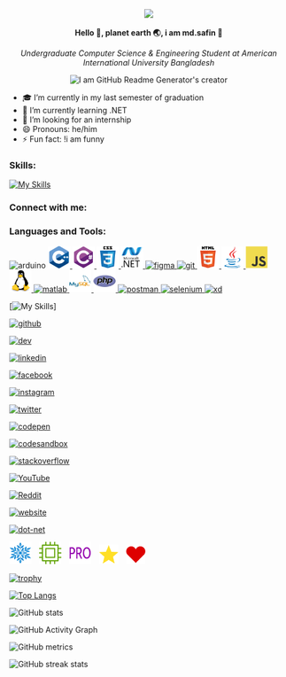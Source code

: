 <div style="text-align:center;">
  <img src="https://gpvc.arturio.dev/404RequestedUserNotFound">
</div>

<p align="center"><b>Hello 👋, planet earth 🌏, i am md.safin 👦</b></p>

<p align="center"><i>Undergraduate Computer Science & Engineering Student at
American International University Bangladesh </i></p>

<p align="center">
  <img src="https://arturssmirnovs.github.io/github-profile-readme-generator/images/banner.png" alt="I am GitHub Readme Generator's creator">
</p>

- 🎓 I’m currently in my last semester of graduation
- 🌱 I’m currently learning .NET 
- 🤔 I’m looking for an internship 
- 😄 Pronouns: he/him 
- ⚡ Fun fact: !i am funny


<h3 align="left">Skills:</h3>
<p align="left">
</p> 

[![My Skills](https://skillicons.dev/icons?i=js,html,css,cs,cpp,dotnet,java,js,php)]()

<h3 align="left">Connect with me:</h3>
<p align="left">
</p>

<h3 align="left">Languages and Tools:</h3>
<p align="left"> <img src="https://cdn.worldvectorlogo.com/logos/arduino-1.svg" alt="arduino" width="40" height="40"/> </a> <a href="https://www.w3schools.com/cpp/" target="_blank" rel="noreferrer"> <img src="https://raw.githubusercontent.com/devicons/devicon/master/icons/cplusplus/cplusplus-original.svg" alt="cplusplus" width="40" height="40"/> </a> <a href="https://www.w3schools.com/cs/" target="_blank" rel="noreferrer"> <img src="https://raw.githubusercontent.com/devicons/devicon/master/icons/csharp/csharp-original.svg" alt="csharp" width="40" height="40"/> </a> <a href="https://www.w3schools.com/css/" target="_blank" rel="noreferrer"> <img src="https://raw.githubusercontent.com/devicons/devicon/master/icons/css3/css3-original-wordmark.svg" alt="css3" width="40" height="40"/> </a> <a href="https://dotnet.microsoft.com/" target="_blank" rel="noreferrer"> <img src="https://raw.githubusercontent.com/devicons/devicon/master/icons/dot-net/dot-net-original-wordmark.svg" alt="dotnet" width="40" height="40"/> </a> <a href="https://www.figma.com/" target="_blank" rel="noreferrer"> <img src="https://www.vectorlogo.zone/logos/figma/figma-icon.svg" alt="figma" width="40" height="40"/> </a> <a href="https://git-scm.com/" target="_blank" rel="noreferrer"> <img src="https://www.vectorlogo.zone/logos/git-scm/git-scm-icon.svg" alt="git" width="40" height="40"/> </a> <a href="https://www.w3.org/html/" target="_blank" rel="noreferrer"> <img src="https://raw.githubusercontent.com/devicons/devicon/master/icons/html5/html5-original-wordmark.svg" alt="html5" width="40" height="40"/> </a> <a href=" " target="_blank" rel="noreferrer"> <img src="https://raw.githubusercontent.com/devicons/devicon/master/icons/java/java-original.svg" alt="java" width="40" height="40"/> </a> <a href="https://developer.mozilla.org/en-US/docs/Web/JavaScript" target="_blank" rel="noreferrer"> <img src="https://raw.githubusercontent.com/devicons/devicon/master/icons/javascript/javascript-original.svg" alt="javascript" width="40" height="40"/> </a> <a href="https://www.linux.org/" target="_blank" rel="noreferrer"> <img src="https://raw.githubusercontent.com/devicons/devicon/master/icons/linux/linux-original.svg" alt="linux" width="40" height="40"/> </a> <a href="https://www.mathworks.com/" target="_blank" rel="noreferrer"> <img src="https://upload.wikimedia.org/wikipedia/commons/2/21/Matlab_Logo.png" alt="matlab" width="40" height="40"/> </a> <a href="https://www.mysql.com/" target="_blank" rel="noreferrer"> <img src="https://raw.githubusercontent.com/devicons/devicon/master/icons/mysql/mysql-original-wordmark.svg" alt="mysql" width="40" height="40"/> </a> <a href="https://www.php.net" target="_blank" rel="noreferrer"> <img src="https://raw.githubusercontent.com/devicons/devicon/master/icons/php/php-original.svg" alt="php" width="40" height="40"/> </a> <a href="https://postman.com" target="_blank" rel="noreferrer"> <img src="https://www.vectorlogo.zone/logos/getpostman/getpostman-icon.svg" alt="postman" width="40" height="40"/> </a> <a href="https://www.selenium.dev" target="_blank" rel="noreferrer"> <img src="https://raw.githubusercontent.com/detain/svg-logos/780f25886640cef088af994181646db2f6b1a3f8/svg/selenium-logo.svg" alt="selenium" width="40" height="40"/> </a> <a href="https://www.adobe.com/products/xd.html" target="_blank" rel="noreferrer"> <img src="https://cdn.worldvectorlogo.com/logos/adobe-xd.svg" alt="xd" width="40" height="40"/> </a> </p>


[![My Skills](https://skillicons.dev/icons?i=js,html,css,wasm)]

[<img src='https://cdn.jsdelivr.net/npm/simple-icons@3.0.1/icons/github.svg' alt='github' height='40'>](https://github.com/404RequestedUserNotFound) 
 
[<img src='https://cdn.jsdelivr.net/npm/simple-icons@3.0.1/icons/hashnode.svg' alt='dev' height='40'>]([ahmedshafinofficial](https://www.facebook.com/AhmedShafinOfficial))  

[<img src='https://cdn.jsdelivr.net/npm/simple-icons@3.0.1/icons/linkedin.svg' alt='linkedin' height='40'>](https://www.linkedin.com/in/f/)  

[<img src='https://cdn.jsdelivr.net/npm/simple-icons@3.0.1/icons/facebook.svg' alt='facebook' height='40'>](https://www.facebook.com/f)  

[<img src='https://cdn.jsdelivr.net/npm/simple-icons@3.0.1/icons/instagram.svg' alt='instagram' height='40'>](https://www.instagram.com/f/)  

[<img src='https://cdn.jsdelivr.net/npm/simple-icons@3.0.1/icons/twitter.svg' alt='twitter' height='40'>](https://twitter.com/f)  

[<img src='https://cdn.jsdelivr.net/npm/simple-icons@3.0.1/icons/codepen.svg' alt='codepen' height='40'>](https://codepen.io/f)  

[<img src='https://cdn.jsdelivr.net/npm/simple-icons@3.0.1/icons/codesandbox.svg' alt='codesandbox' height='40'>](https://codesandbox.io/u/f)  

[<img src='https://cdn.jsdelivr.net/npm/simple-icons@3.0.1/icons/stackoverflow.svg' alt='stackoverflow' height='40'>](https://stackoverflow.com/users/f)  

[<img src='https://cdn.jsdelivr.net/npm/simple-icons@3.0.1/icons/youtube.svg' alt='YouTube' height='40'>](https://www.youtube.com/channel/f)  

[<img src='https://cdn.jsdelivr.net/npm/simple-icons@3.0.1/icons/reddit.svg' alt='Reddit' height='40'>](https://www.reddit.com/user/f)  

[<img src='https://cdn.jsdelivr.net/npm/simple-icons@3.0.1/icons/icloud.svg' alt='website' height='40'>](f)  

[<img src='https://cdn.jsdelivr.net/npm/simple-icons@3.0.1/icons/dot-net.svg' alt='dot-net' height='40'>](f)  

<a href='https://archiveprogram.github.com/'><img src='https://raw.githubusercontent.com/acervenky/animated-github-badges/master/assets/acbadge.gif' width='40' height='40'></a> <a href='https://docs.github.com/en/developers'><img src='https://raw.githubusercontent.com/acervenky/animated-github-badges/master/assets/devbadge.gif' width='40' height='40'></a> <a href='https://github.com/pricing'><img src='https://raw.githubusercontent.com/acervenky/animated-github-badges/master/assets/pro.gif' width='40' height='40'></a> <a href='https://stars.github.com/'><img src='https://raw.githubusercontent.com/acervenky/animated-github-badges/master/assets/starbadge.gif' width='35' height='35'></a> <a href='https://docs.github.com/en/github/supporting-the-open-source-community-with-github-sponsors'><img src='https://raw.githubusercontent.com/acervenky/animated-github-badges/master/assets/sponsorbadge.gif' width='35' height='35'></a> 

[![trophy](https://github-profile-trophy.vercel.app/?username=404RequestedUserNotFound)](https://github.com/ryo-ma/github-profile-trophy)

[![Top Langs](https://github-readme-stats.vercel.app/api/top-langs/?username=404RequestedUserNotFound)](https://github.com/anuraghazra/github-readme-stats)

![GitHub stats](https://github-readme-stats.vercel.app/api?username=404RequestedUserNotFound&show_icons=true&count_private=true)  

![GitHub Activity Graph](https://activity-graph.herokuapp.com/graph?username=404RequestedUserNotFound)  

![GitHub metrics](https://metrics.lecoq.io/404RequestedUserNotFound)  

![GitHub streak stats](https://streak-stats.demolab.com/?user=404RequestedUserNotFound)  

